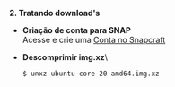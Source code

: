 **2. Tratando download's**
   * **Criação de conta para SNAP**\
   Acesse e crie uma [Conta no Snapcraft](https://snapcraft.io/account)


   * **Descomprimir img.xz**\
      ~~~bash
      $ unxz ubuntu-core-20-amd64.img.xz
      ~~~ 
